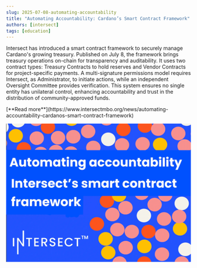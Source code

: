 ```yaml
---
slug: 2025-07-08-automating-accountability
title: "Automating Accountability: Cardano’s Smart Contract Framework"
authors: [intersect]
tags: [education]
---
```



Intersect has introduced a smart contract framework to securely manage Cardano's growing treasury. Published on July 8, the framework brings treasury operations on-chain for transparency and auditability. It uses two contract types: Treasury Contracts to hold reserves and Vendor Contracts for project-specific payments. A multi-signature permissions model requires Intersect, as Administrator, to initiate actions, while an independent Oversight Committee provides verification. This system ensures no single entity has unilateral control, enhancing accountability and trust in the distribution of community-approved funds.

<div style={{ textAlign: 'right' }}>
 [**Read more**](https://www.intersectmbo.org/news/automating-accountability-cardanos-smart-contract-framework) 
</div>

 ![community digest](./banner.png)





